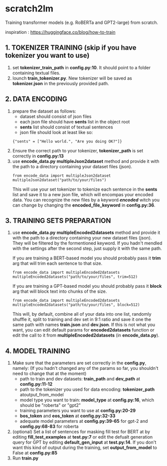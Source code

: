 # scratch2lm
Training transformer models (e.g. RoBERTa and GPT2-large) from scratch.

inspiration : https://huggingface.co/blog/how-to-train

## 1. TOKENIZER TRAINING (skip if you have tokenizer you want to use)
1. set **tokenizer_train_path** in **config.py:10**. It should point to a folder containing textual files.
2. lounch **train_tokenizer.py**. New tokenizer will be saved as **tokenizer.json** in the previously provided path.

## 2. DATA ENCODING
1. prepare the dataset as follows:
    - dataset should consist of json files
    - each json file should have **sents** list in the object root
    - **sents** list should consist of textual sentences
    - json file should look at least like so:
    ```
    {"sents" = ["Hello world.", "Are you doing OK?"]}
    ```
2. Ensure the correct path to your tokenizer, **tokenizer_path** is set correctly in **config.py:13**
3. use **encode_data.py** **multipleJson2dataset** method and provide it with the path to a directory containing your dataset files (json). 
    ```
    from encode_data import multipleJson2dataset
    multipleJson2dataset("path/to/your/files")
    ```
    This will use your set tokenizer to tokenize each sentence in the **sents** list and save it to a new json file, which will encompas your encoded data.
    You can recognize the new files by a keyword **_encoded_** witch you can change by changing the **encoded_file_keyword**  in **config.py:36**.
## 3. TRAINING SETS PREPARATION
1. use **encode_data.py** **multipleEncoded2datasets** method and provide it with the path to a directory containing your new dataset files (json). They will be filtered by the formentioned keyword. 
If you hadn't mendled with the settings after the second step, just supply it with the same path. 

    If you are training a BERT-based model you should probably pass it **trim** arg that will trim each sentence to that size.
    ```
    from encode_data import multipleEncoded2datasets
    multipleEncoded2datasets("path/to/your/files", trim=512)
    ```
    
    If you are training a GPT-based model you should probably pass it **block** arg that will block text into chunks of the size.
    ```
    from encode_data import multipleEncoded2datasets
    multipleEncoded2datasets("path/to/your/files", block=512)
    ```
    This will, by default, combine all of your data into one list, randomly shuffle it, split to training and dev set in 9:1 ratio and save it one the same path with names **train.json** and **dev.json**.
    If this is not what you want, you can edit default params for **encoded2datasets** function or edit the call to it from **multipleEncoded2datasets** (in **encode_data.py**).
## 4. MODEL TRAINING
1. Make sure that the parameters are set correctly in the **config.py**, namely: (If you hadn't changed any of the params so far, you shouldn't need to change that at the moment)
    - path to train and dev datasets: **train_path** and **dev_path** at **config.py:11-12**
    - path to the tokenizer you used for data encoding: **tokenizer_path** atoutput_from_model
    - model type you want to train: **model_type** at **config.py:16**, which should be "roberta" or "gpt2"
    - training parameters you want to use at **config.py:20-29**
    - **bos_token** and **eos_token** at **config.py:32-33**
    - adequate model parameters at **config.py:39-65** for gpt-2 and **config.py:68-83** for roberta
2. (optional) Set a list of sentences for masking fill test for BERT at by editing **fill_test_examples** at **test.py:7** or edit the defualt generation query for GPT by editing **default_gen_input** at **test.py:14**.
If you don't want this kind of output during the training, set **output_from_model** to False at **config.py:85**
3. Run **train.py**
    
